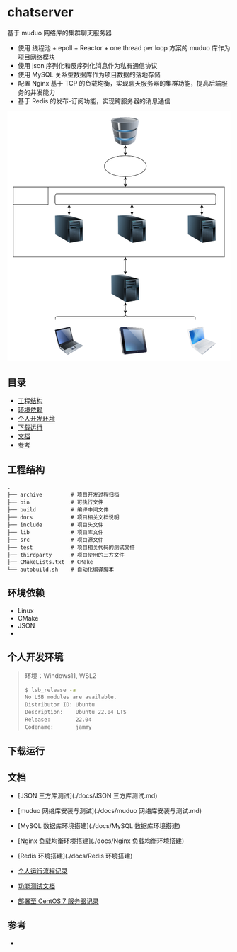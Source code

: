 # chatserver
基于 muduo 网络库的集群聊天服务器

+ 使用 线程池 + epoll + Reactor + one thread per loop 方案的 muduo 库作为项目网络模块
+ 使用 json 序列化和反序列化消息作为私有通信协议
+ 使用 MySQL 关系型数据库作为项目数据的落地存储
+ 配置 Nginx 基于 TCP 的负载均衡，实现聊天服务器的集群功能，提高后端服务的并发能力
+ 基于 Redis 的发布-订阅功能，实现跨服务器的消息通信

![chatserver](./assets/chatserver.svg)

## 目录

+ [工程结构](#工程结构)
+ [环境依赖](#环境依赖)
+ [个人开发环境](#个人开发环境)
+ [下载运行](#下载运行)
+ [文档](#文档)
+ [参考](#参考)

## 工程结构

```angular
.
├── archive         # 项目开发过程归档
├── bin             # 可执行文件
├── build           # 编译中间文件 
├── docs            # 项目相关文档说明
├── include         # 项目头文件  
├── lib             # 项目库文件  
├── src             # 项目源文件
├── test            # 项目相关代码的测试文件 
├── thirdparty      # 项目使用的三方文件
├── CMakeLists.txt  # CMake
└── autobuild.sh    # 自动化编译脚本
```

## 环境依赖

+ Linux
+ CMake
+ JSON
+ 

## 个人开发环境

> 环境：Windows11, WSL2
>
> ```bash
> $ lsb_release -a
> No LSB modules are available.
> Distributor ID: Ubuntu
> Description:    Ubuntu 22.04 LTS
> Release:        22.04
> Codename:       jammy
> ```

## 下载运行

## 文档

+ [JSON 三方库测试](./docs/JSON 三方库测试.md)

+ [muduo 网络库安装与测试](./docs/muduo 网络库安装与测试.md)
+ [MySQL 数据库环境搭建](./docs/MySQL 数据库环境搭建)
+ [Nginx 负载均衡环境搭建](./docs/Nginx 负载均衡环境搭建)
+ [Redis 环境搭建](./docs/Redis 环境搭建)
+ [个人运行流程记录]()
+ [功能测试文档](./docs/功能测试文档)
+ [部署至 CentOS 7 服务器记录]()

## 参考

+ 

